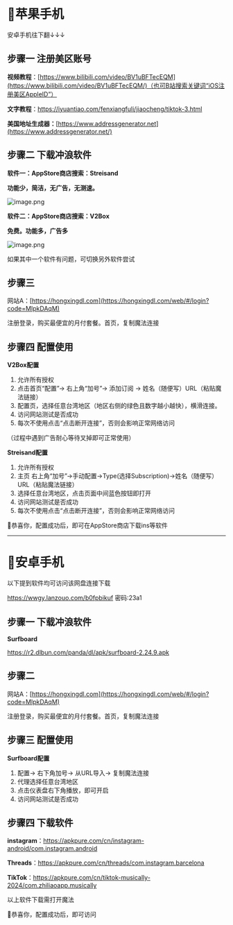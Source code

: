 # 🍎苹果手机

安卓手机往下翻↓↓↓

## 步骤一 注册美区账号

**视频教程**：[https://www.bilibili.com/video/BV1uBFTecEQM](https://www.bilibili.com/video/BV1uBFTecEQM/)（也可B站搜索关键词“iOS注册美区AppleID”）

**文字教程**：https://iyuantiao.com/fenxiangfuli/jiaocheng/tiktok-3.html

**美国地址生成器：**[https://www.addressgenerator.net](https://www.addressgenerator.net/)

## 步骤二 下载冲浪软件

**软件一：AppStore商店搜索：Streisand**

**功能少，简洁，无广告，无测速。**

![image.png](attachment:296a3ea3-1c63-4af9-96f9-a59089036c22:image.png)

**软件二：AppStore商店搜索：V2Box**

**免费。功能多，广告多**

![image.png](attachment:ce6eb568-6962-406e-80c9-a546d13b69a2:image.png)

如果其中一个软件有问题，可切换另外软件尝试

## 步骤三

网站A：[https://hongxingdl.com](https://hongxingdl.com/web/#/login?code=MIpkDAqM)

注册登录，购买最便宜的月付套餐。首页，复制魔法连接

## 步骤四 配置使用

**V2Box配置**

1. 允许所有授权
2. 点击首页“配置”→ 右上角“加号”→ 添加订阅 → 姓名（随便写）URL（粘贴魔法链接）
3. 配置页，选择任意台湾地区（地区右侧的绿色且数字越小越快），横滑连接。
4. 访问网站测试是否成功
5. 每次不使用点击“点击断开连接”，否则会影响正常网络访问

（过程中遇到广告耐心等待叉掉即可正常使用）

**Streisand配置**

1. 允许所有授权
2. 主页 右上角“加号”→手动配置→Type(选择Subscription)→姓名（随便写）URL（粘贴魔法链接）
3. 选择任意台湾地区，点击页面中间蓝色按钮即打开
4. 访问网站测试是否成功
5. 每次不使用点击“点击断开连接”，否则会影响正常网络访问

🎉恭喜你，配置成功后，即可在AppStore商店下载ins等软件

---

# 📱安卓手机

以下提到软件均可访问该网盘连接下载

https://wwgy.lanzouo.com/b0fpbikuf  密码:23a1

## 步骤一 下载冲浪软件

**Surfboard**

https://r2.dlbun.com/panda/dl/apk/surfboard-2.24.9.apk

## 步骤二

网站A：[https://hongxingdl.com](https://hongxingdl.com/web/#/login?code=MIpkDAqM)

注册登录，购买最便宜的月付套餐。首页，复制魔法连接

## 步骤三 配置使用

**Surfboard配置**

1. 配置→ 右下角加号→ 从URL导入→ 复制魔法连接
2. 代理选择任意台湾地区
3. 点击仪表盘右下角播放，即可开启
4. 访问网站测试是否成功

## 步骤四 下载软件

**instagram**：https://apkpure.com/cn/instagram-android/com.instagram.android

**Threads**：https://apkpure.com/cn/threads/com.instagram.barcelona

**TikTok**：https://apkpure.com/cn/tiktok-musically-2024/com.zhiliaoapp.musically

以上软件下载需打开魔法

🎉恭喜你，配置成功后，即可访问
